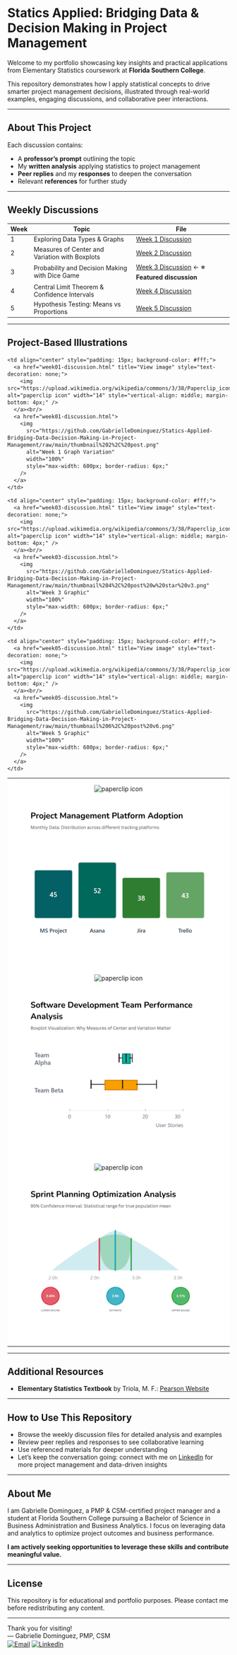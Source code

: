 # Statics Applied: Bridging Data & Decision Making in Project Management

Welcome to my portfolio showcasing key insights and practical applications from Elementary Statistics coursework at **Florida Southern College**.

This repository demonstrates how I apply statistical concepts to drive smarter project management decisions, illustrated through real-world examples, engaging discussions, and collaborative peer interactions.

---

## About This Project

Each discussion contains:  
- A **professor’s prompt** outlining the topic  
- My **written analysis** applying statistics to project management  
- **Peer replies** and my **responses** to deepen the conversation  
- Relevant **references** for further study  

---

## Weekly Discussions

| Week | Topic                                       | File                                    |
|------|---------------------------------------------|-----------------------------------------|
| 1    | Exploring Data Types & Graphs               | [Week 1 Discussion](week01-discussion.md) |
| 2    | Measures of Center and Variation with Boxplots | [Week 2 Discussion](week02-discussion.md) |
| 3    | Probability and Decision Making with Dice Game | [Week 3 Discussion](week03-discussion.md) ← **⭐ Featured discussion** |
| 4    | Central Limit Theorem & Confidence Intervals | [Week 4 Discussion](week04-discussion.md) |
| 5    | Hypothesis Testing: Means vs Proportions    | [Week 5 Discussion](week05-discussion.md) |

---

## Project-Based Illustrations

<table style="width: 100%; table-layout: fixed;">

  <!-- Week 1 -->
  <tr>
    <td align="center" style="padding: 15px; background-color: #fff;">
      <a href="week01-discussion.html" title="View image" style="text-decoration: none;">
        <img src="https://upload.wikimedia.org/wikipedia/commons/3/38/Paperclip_icon_gray.svg" alt="paperclip icon" width="14" style="vertical-align: middle; margin-bottom: 4px;" />
      </a><br/>
      <a href="week01-discussion.html">
        <img
          src="https://github.com/GabrielleDominguez/Statics-Applied-Bridging-Data-Decision-Making-in-Project-Management/raw/main/thumbnail%201%2C%20post.png"
          alt="Week 1 Graphic"
          width="100%"
          style="max-width: 600px; border-radius: 6px;"
        />
      </a>
    </td>

    <td align="center" style="padding: 15px; background-color: #fff;">
      <a href="week01-discussion.html" title="View image" style="text-decoration: none;">
        <img src="https://upload.wikimedia.org/wikipedia/commons/3/38/Paperclip_icon_gray.svg" alt="paperclip icon" width="14" style="vertical-align: middle; margin-bottom: 4px;" />
      </a><br/>
      <a href="week01-discussion.html">
        <img
          src="https://github.com/GabrielleDominguez/Statics-Applied-Bridging-Data-Decision-Making-in-Project-Management/raw/main/thumbnail%202%2C%20post.png"
          alt="Week 1 Graph Variation"
          width="100%"
          style="max-width: 600px; border-radius: 6px;"
        />
      </a>
    </td>
  </tr>

  <!-- Week 2 & Week 3 -->
  <tr>
    <td align="center" style="padding: 15px; background-color: #fff;">
      <a href="week02-discussion.html" title="View image" style="text-decoration: none;">
        <img src="https://upload.wikimedia.org/wikipedia/commons/3/38/Paperclip_icon_gray.svg" alt="paperclip icon" width="14" style="vertical-align: middle; margin-bottom: 4px;" />
      </a><br/>
      <a href="week02-discussion.html">
        <img
          src="https://github.com/GabrielleDominguez/Statics-Applied-Bridging-Data-Decision-Making-in-Project-Management/raw/main/thumbnail%203%2C%20post.png"
          alt="Week 2 Graphic"
          width="100%"
          style="max-width: 600px; border-radius: 6px;"
        />
      </a>
    </td>

    <td align="center" style="padding: 15px; background-color: #fff;">
      <a href="week03-discussion.html" title="View image" style="text-decoration: none;">
        <img src="https://upload.wikimedia.org/wikipedia/commons/3/38/Paperclip_icon_gray.svg" alt="paperclip icon" width="14" style="vertical-align: middle; margin-bottom: 4px;" />
      </a><br/>
      <a href="week03-discussion.html">
        <img
          src="https://github.com/GabrielleDominguez/Statics-Applied-Bridging-Data-Decision-Making-in-Project-Management/raw/main/thumbnail%204%2C%20post%20w%20star%20v3.png"
          alt="Week 3 Graphic"
          width="100%"
          style="max-width: 600px; border-radius: 6px;"
        />
      </a>
    </td>
  </tr>

  <!-- Week 4 & Week 5 -->
  <tr>
    <td align="center" style="padding: 15px; background-color: #fff;">
      <a href="week04-discussion.html" title="View image" style="text-decoration: none;">
        <img src="https://upload.wikimedia.org/wikipedia/commons/3/38/Paperclip_icon_gray.svg" alt="paperclip icon" width="14" style="vertical-align: middle; margin-bottom: 4px;" />
      </a><br/>
      <a href="week04-discussion.html">
        <img
          src="https://github.com/GabrielleDominguez/Statics-Applied-Bridging-Data-Decision-Making-in-Project-Management/raw/main/thumbnail%205%2C%20post%20(final%20v2).png"
          alt="Week 4 Graphic"
          width="100%"
          style="max-width: 600px; border-radius: 6px;"
        />
      </a>
    </td>

    <td align="center" style="padding: 15px; background-color: #fff;">
      <a href="week05-discussion.html" title="View image" style="text-decoration: none;">
        <img src="https://upload.wikimedia.org/wikipedia/commons/3/38/Paperclip_icon_gray.svg" alt="paperclip icon" width="14" style="vertical-align: middle; margin-bottom: 4px;" />
      </a><br/>
      <a href="week05-discussion.html">
        <img
          src="https://github.com/GabrielleDominguez/Statics-Applied-Bridging-Data-Decision-Making-in-Project-Management/raw/main/thumbnail%206%2C%20post%20v6.png"
          alt="Week 5 Graphic"
          width="100%"
          style="max-width: 600px; border-radius: 6px;"
        />
      </a>
    </td>
  </tr>

</table>

---

## Additional Resources

- **Elementary Statistics Textbook** by Triola, M. F.: [Pearson Website](https://www.pearson.com/en-us/subject-catalog/p/elementary-statistics/P200000006399/9780137366446?srsltid=AfmBOop8xN8ZxkM5WyngISxC95exMUdZT0OO9hPBOkOjo8TVQgPUJjXr)

---

## How to Use This Repository

- Browse the weekly discussion files for detailed analysis and examples  
- Review peer replies and responses to see collaborative learning  
- Use referenced materials for deeper understanding  
- Let’s keep the conversation going: connect with me on [LinkedIn](https://www.linkedin.com/in/gabrielle-r-dominguez) for more project management and data-driven insights

---

## About Me

I am Gabrielle Dominguez, a PMP & CSM-certified project manager and a student at Florida Southern College pursuing a Bachelor of Science in Business Administration and Business Analytics. I focus on leveraging data and analytics to optimize project outcomes and business performance.

**I am actively seeking opportunities to leverage these skills and contribute meaningful value.**

---

## License

This repository is for educational and portfolio purposes. Please contact me before redistributing any content.

---

Thank you for visiting!  
— Gabrielle Dominguez, PMP, CSM  
[<img src="https://img.icons8.com/color/48/gmail-new.png" alt="Email" width="20" height="20" style="vertical-align:middle;">](mailto:gabrielledominguez05@gmail.com)
[<img src="https://upload.wikimedia.org/wikipedia/commons/c/ca/LinkedIn_logo_initials.png" alt="LinkedIn" width="20" height="20" style="vertical-align:middle;">](https://www.linkedin.com/in/gabrielle-r-dominguez)
